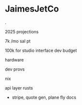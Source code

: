 # JaimesJetCo
.

2025 projections

7k /mo sal pt

100k for studio interface dev budget

hardware

dev provs 

nix

api layer rusts

- stripe, quote gen, plane fly docs
